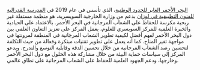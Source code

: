 [البحر الأحمر العابر للحدود الوطنية](https://trsc.org)، الذي تأسس في عام 2019 في [المدرسة الفدرالية للفنون التطبيقية في لوزان](https://www.epfl.ch/) بدعم من وزارة الخارجية السويسرية، هو منظمة مستقلة غير ربحية مكرسة للحفاظ على الشعاب المرجانية في البحر الأحمر. بالاعتماد على الحيادية والخبرة العلمية للمركز السويسري للعلوم، يعمل المركز على تعزيز التعاون العلمي بين دول البحر الأحمر لفهم أفضل لكيفية تطوير الشعاب المرجانية في المنطقة لمرونتها في مواجهة تغير المناخ. كما أنه يعمل على تطوير تقنيات مبتكرة وفعالة من حيث التكلفة لتحسين رصد الشعاب المرجانية من خلال تحسين الدقة وقابلية التوسع والتدرج. ويدعو المركز إلى سياسات حماية البيئة من خلال مشاركة هذه الحلول مع دول البحر الأحمر وخارجها، ودعم الجهود العلمية للحفاظ على الشعاب المرجانية على نطاق عالمي.


